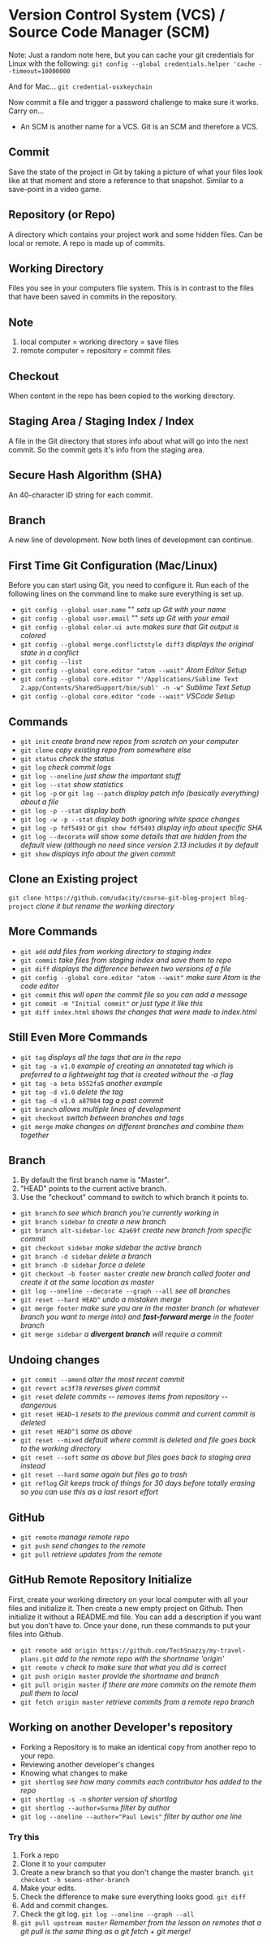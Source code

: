 # Version Control System (VCS) / Source Code Manager (SCM)
Note: Just a random note here, but you can cache your git credentials for Linux with the following:
`git config --global credentials.helper 'cache --timeout=10000000`

And for Mac...
`git credential-osxkeychain`

Now commit a file and trigger a password challenge to make sure it works. Carry on...

* An SCM is another name for a VCS. Git is an SCM and therefore a VCS.

## Commit
Save the state of the project in Git by taking a picture of what your files look like at that moment and store a reference to that snapshot. Similar to a save-point in a video game.

## Repository (or Repo)
A directory which contains your project work and some hidden files. Can be local or remote. A repo is made up of commits.

## Working Directory
Files you see in your computers file system. This is in contrast to the files that have been saved in commits in the repository.

## Note
1. local computer = working directory = save files
2. remote computer = repository = commit files

## Checkout
When content in the repo has been copied to the working directory.

## Staging Area / Staging Index / Index
A file in the Git directory that stores info about what will go into the next commit. So the commit gets it's info from the staging area.

## Secure Hash Algorithm (SHA)
An 40-character ID string for each commit.

## Branch
A new line of development. Now both lines of development can continue.

## First Time Git Configuration (Mac/Linux)
Before you can start using Git, you need to configure it. Run each of the following lines on the command line to make sure everything is set up.

* `git config --global user.name` "<Your-Full-Name>" _sets up Git with your name_
* `git config --global user.email` "<your-email-address>" _sets up Git with your email_
* `git config --global color.ui auto` _makes sure that Git output is colored_
* `git config --global merge.conflictstyle diff3` _displays the original state in a conflict_
* `git config --list`
* `git config --global core.editor "atom --wait"` _Atom Editor Setup_
* `git config --global core.editor "'/Applications/Sublime Text 2.app/Contents/SharedSupport/bin/subl' -n -w"` _Sublime Text Setup_
* `git config --global core.editor "code --wait"` _VSCode Setup_

## Commands
* `git init` _create brand new repos from scratch on your computer_
* `git clone` _copy existing repo from somewhere else_
* `git status` _check the status_
* `git log` _check commit logs_
* `git log --oneline` _just show the important stuff_
* `git log --stat` _show statistics_
* `git log -p` or `git log --patch` _display patch info (basically everything) about a file_
* `git log -p --stat` _display both_
* `git log -w -p --stat` _display both ignoring white space changes_
* `git log -p fdf5493` or `git show fdf5493` _display info about specific SHA_
* `git log --decorate` _will show some details that are hidden from the default view (although no need since version 2.13 includes it by default_
* `git show` _displays info about the given commit_

## Clone an Existing project
`git clone https://github.com/udacity/course-git-blog-project blog-project` _clone it but rename the working directory_

## More Commands
* `git add` _add files from working directory to staging index_
* `git commit` _take files from staging index and save them to repo_
* `git diff` _displays the difference between two versions of a file_
* `git config --global core.editor "atom --wait"` _make sure Atom is the code editor_
* `git commit` _this will open the commit file so you can add a message_
* `git commit -m "Initial commit"` _or just type it like this_
* `git diff index.html` _shows the changes that were made to index.html_

## Still Even More Commands
* `git tag` _displays all the tags that are in the repo_
* `git tag -a v1.0` _example of creating an annotated tag which is preferred to a lightweight tag that is created without the -a flag_
* `git tag -a beta b552fa5` _another example_
* `git tag -d v1.0` _delete the tag_
* `git tag -d v1.0 a87984` _tag a past commit_
* `git branch` _allows multiple lines of development_
* `git checkout` _switch between branches and tags_
* `git merge` _make changes on different branches and combine them together_


## Branch
1. By default the first branch name is "Master".
2. "HEAD" points to the current active branch.
3. Use the "checkout" command to switch to which branch it points to.

* `git branch` _to see which branch you're currently working in_
* `git branch sidebar` _to create a new branch_
* `git branch alt-sidebar-loc 42a69f` _create new branch from specific commit_
* `git checkout sidebar` _make sidebar the active branch_
* `git branch -d sidebar` _delete a branch_
* `git branch -D sidebar` _force a delete_
* `git checkout -b footer master` _create new branch called footer and create it at the same location as master_
* `git log --oneline --decorate --graph --all` _see all branches_
* `git reset --hard HEAD^` _undo a mistaken merge_
* `git merge footer` _make sure you are in the master branch (or whatever branch you want to merge into) and **fast-forward merge** in the footer branch_
* `git merge sidebar` _a **divergent branch** will require a commit_

## Undoing changes
* `git commit --amend` _alter the most recent commit_
* `git revert ac3f78` _reverses given commit_
* `git reset` _delete commits -- removes items from repository -- dangerous_
* `git reset HEAD~1` _resets to the previous commit and current commit is deleted_
* `git reset HEAD^1` _same as above_
* `git reset --mixed` _default where commit is deleted and file goes back to the working directory_
* `git reset --soft` _same as above but files goes back to staging area instead_
* `git reset --hard` _same again but files go to trash_
* `git reflog` _Git keeps track of things for 30 days before totally erasing so you can use this as a last resort effort_

## GitHub
* `git remote` _manage remote repo_
* `git push` _send changes to the remote_
* `git pull` _retrieve updates from the remote_

## GitHub Remote Repository Initialize
First, create your working directory on your local computer with all your files and initialize it. Then create a new empty project on Github. Then initialize it without a README.md file. You can add a description if you want but you don't have to. Once your done, run these commands to put your files into Github.
* `git remote add origin https://github.com/TechSnazzy/my-travel-plans.git` _add to the remote repo with the shortname 'origin'_
* `git remote v` _check to make sure that what you did is correct_
* `git push origin master` _provide the shortname and branch_
* `git pull origin master` _if there are more commits on the remote them pull them to local_
* `git fetch origin master` _retrieve commits from a remote repo branch_

## Working on another Developer's repository
* Forking a Repository is to make an identical copy from another repo to your repo.
* Reviewing another developer's changes
* Knowing what changes to make
* `git shortlog` _see how many commits each contributor has added to the repo_
* `git shortlog -s -n` _shorter version of shortlog_
* `git shortlog --author=Surma` _filter by author_
* `git log --oneline --author="Paul Lewis"` _filter by author one line_

### Try this
1. Fork a repo
2. Clone it to your computer
3. Create a new branch so that you don't change the master branch.
`git checkout -b seans-other-branch`
4. Make your edits.
5. Check the difference to make sure everything looks good.
`git diff`
6. Add and commit changes.
7. Check the git log.
`git log --oneline --graph --all`
8. `git pull upstream master` _Remember from the lesson on remotes that a git pull is the same thing as a git fetch + git merge!_
